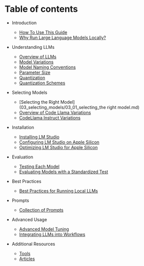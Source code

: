 # Table of contents

* Introduction
  * [How To Use This Guide](01_introduction/01_01_how_to_use_this_guide.md)
  * [Why Run Large Language Models Locally?](01_introduction/01_02_why_run_models_locally.md)
* Understanding LLMs
  * [Overview of LLMs](02_understanding_llms/02_01_overview_of_llms.md)
  * [Model Variations](02_understanding_llms/02_02_model_variations.md) 
  * [Model Naming Conventions](02_understanding_llms/02_03_model_naming_conventions.md)
  * [Parameter Size](02_understanding_llms/02_04_parameter_size.md) 
  * [Quantization](02_understanding_llms/02_05_quantization.md) 
  * [Quantization Schemes](02_understanding_llms/02_06_quantization_schemes.md) 
* Selecting Models
  * [Selecting the Right Model](03_selecting_models/03_01_selecting_the right model.md)
  *  [Overview of Code Llama Variations](03_selecting_models/03_02_overview_of_code_llama_variations.md) 
  * [CodeLlama Instruct Variations](03_selecting_models/03_03_codellama_instruct_variations.md)
* Installation
  
  * [Installing LM Studio](04_installation/04_01_installing_lm_studio.md)
  * [Configuring LM Studio on Apple Silicon](04_installation/04_02_configuring_lm_studio_on_apple_silicon.md)
  * [Optimizing LM Studio for Apple Silicon](04_installation/04_03_optimizing_lm_studio_for_apple_silicon.md)
* Evaluation
  * [Testing Each Model](05_evaluation/05_01_testing_each_model.md)
  * [Evaluating Models with a Standardized Test](05_evaluation/05_02_evaluating_models.md)
* Best Practices
  * [Best Practices for Running Local LLMs](06_best_practices/06_01_best_practices_for_running_local_llms.md)
* Prompts
  * [Collection of Prompts](07_prompts/07_01_collection_of_prompts.md)
* Advanced Usage
  * [Advanced Model Tuning](08_advanced_usage/08_01_advanced_model_tuning.md)
  * [Integrating LLMs into Workflows](08_advanced_usage/08_02_integrating_llms_into_workflows.md)
* Additional Resources
  * [Tools](09_additional_resources/09_01_tools.md)
  * [Articles](09_additional_resources/09_02_articles.md)
